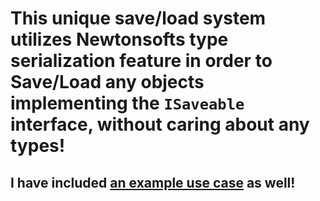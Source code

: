 # This unique save/load system utilizes Newtonsofts type serialization feature in order to Save/Load any objects implementing the `ISaveable` interface, without caring about any types!

## I have included [an example use case]([https://github.com/justinfarley/Super-Interesting-Stuff/blob/main/Generic%20Save%5CLoad%20System/SUMMARY.md](https://github.com/justinfarley/Super-Interesting-Stuff/blob/main/Generic%20Save%5CLoad%20System/Coin.cs)) as well!
